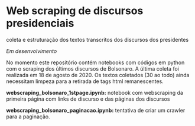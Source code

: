 # Web scraping de discursos presidenciais
coleta e estruturação dos textos transcritos dos discursos dos presidentes

*Em desenvolvimento*

No momento este repositório contém notebooks com códigos em python com o scraping dos últimos discursos de Bolsonaro. A última coleta foi realizada em 18 de agosto de 2020. Os textos coletados (30 ao todo) ainda necessitam limpeza para a retirada de tags html remanescentes. 

**webscraping_bolsonaro_1stpage.ipynb:** notebook com webscraping da primeira página com links de discurso e das páginas dos discursos

**webscraping_bolsonaro_paginacao.ipynb:** tentativa de criar um crawler para a paginação. 
